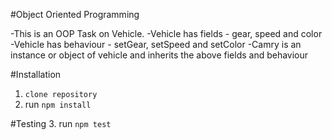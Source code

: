 #Object Oriented Programming

-This is an OOP Task on Vehicle.
-Vehicle has fields - gear, speed and color
-Vehicle has behaviour - setGear, setSpeed and setColor
-Camry is an instance or object of vehicle and inherits the above fields and behaviour


#Installation
1. `clone repository`
2.  run `npm install`

#Testing
3. run `npm test`